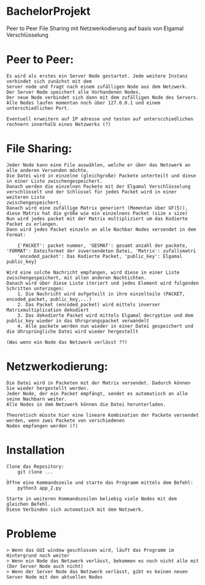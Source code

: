 # BachelorProjekt

Peer to Peer File Sharing mit Netzwerkodierung auf basis von Elgamal Verschlüsselung

# Peer to Peer:
    Es wird als erstes ein Server Node gestartet. Jede weitere Instanz verbindet sich zunächst mit dem 
    Server node und fragt nach einem zufälligen Node aus dem Netzwerk.
    Der Server Node speichert alle Vorhandenen Nodes.
    Der neue Node verbindet sich dann mit dem zufälligen Node des Servers.
    Alle Nodes laufen momentan noch über 127.0.0.1 und einem unterschiedlichen Port.

    Eventuell erweitern auf IP adresse und testen auf unterscchiedlichen rechnern innerhalb eines Netzwerks (?)

# File Sharing:
    Jeder Node kann eine File auswählen, welche er über das Netzwerk an alle anderen Versenden möchte.
    Die Datei wird in einzelne (gleichgroße) Packete unterteilt und diese in einer Liste zwischengespeichert.
    Danach werden die einzelnen Packete mit der Elgamal Verschlüsselung verschlüsselt und der Schlüssel für jedes Packet wird in einer weiteren Liste 
    zwischengespeichert.
    Danach wird eine zufällige Matrix generiert (Momentan über GF(5)), diese Matrix hat die größe wie ein einzelnens Packet (size x size)
    Nun wird jedes packet mit der Matrix multipliziert um das Kodierte Packet zu erlangen.
    Dann wird jedes Packet einzeln an alle Nachbar Nodes versendet in dem Format:

        {'PACKET': packet nummer, 'GESMAT': gesamt anzahl der packete, 'FORMAT': Dateiformat der zuversendeten Datei, 'Matrix': zufallsmatri
        'encoded_packet': Das Kodierte Packet, 'public_key': Elgamal public_key}

    Wird eine solche Nachricht empfangen, wird diese in einer Liste zwischengespeichert, mit allen anderen Nachtichten.
    Danach wird über diese Liste iteriert und jedes Element wird folgenden Schritten unterzogen:
        1. Die Nachricht wird aufgeteilt in ihre einzelteile (PACKET, encoded_packet, public_key,...)
        2. Das Packet (encoded_packet) wird mittels inverser Matrixmultiplication dekodiert
        3. Das dekodierte Packet wird mittels Elgamal decryption und dem public_key wieder in das Uhrsprungspacket verwandelt
        4. Alle packete werden nun wieder in einer Datei gespeichert und die Uhrsprüngliche Datei wird wieder hergestellt

    (Was wenn ein Node das Netzwerk verlässt ??)


# Netzwerkodierung:
    Die Datei wird in Packeten mit der Matrix versendet. Dadurch können Sie wieder hergestellt werden.
    Jeder Node, der ein Packet empfängt, sendet es automatisch an alle seine Nachbarn weiter.
    Alle Nodes in dem Netzwerk können die Datei herunterladen.

    Theoretisch müsste hier eine lineare Kombination der Packete versendet werden, wenn zwei Packete von verschiedenen 
    Nodes empfangen werden (?)


# Installation
    Clone das Repository:
        git clone ...

    Öffne eine Kommandozeile und starte das Programm mittels dem Befehl:
        python3 app_2.py

    Starte in weiteren Kommandozeilen beliebig viele Nodes mit dem gleichen Befehl.
    Diese Verbinden sich automatisch mit dem Netzwerk.

# Probleme
    > Wenn das GUI window geschlossen wird, läuft das Programm im Hintergrund noch weiter
    > Wenn ein Node das Netzwerk verlässt, bekommen es noch nicht alle mit (Der Server Node auch nicht)
    > Wenn der Server Node das Netzwerk verlässt, gibt es keinen neuen Server Node mit den aktuellen Nodes 